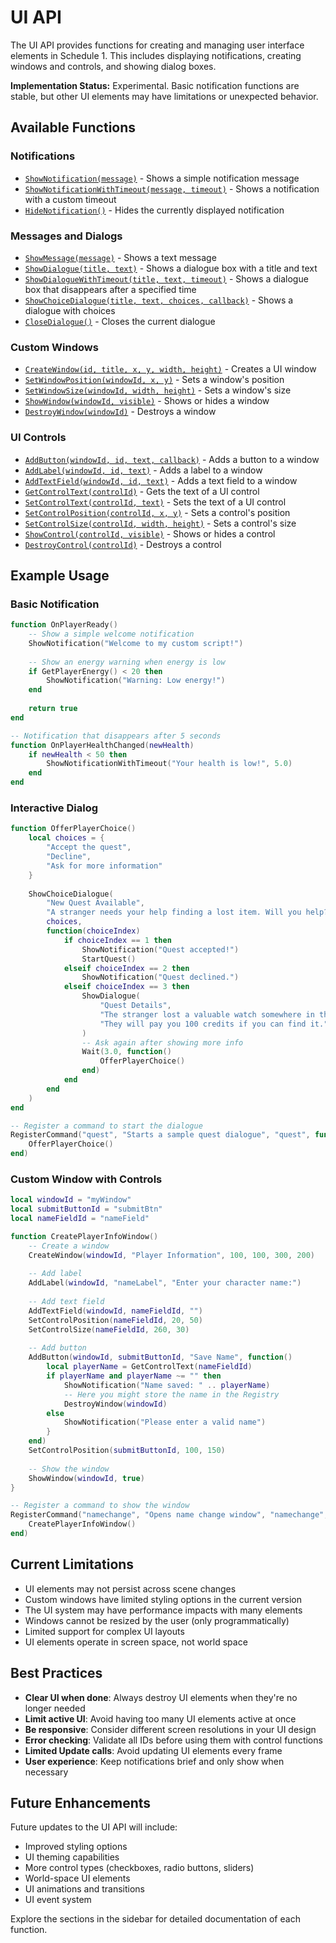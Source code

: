 # UI API

The UI API provides functions for creating and managing user interface elements in Schedule 1. This includes displaying notifications, creating windows and controls, and showing dialog boxes.

<div class="custom-block warning">
  <p><strong>Implementation Status:</strong> Experimental. Basic notification functions are stable, but other UI elements may have limitations or unexpected behavior.</p>
</div>

## Available Functions

### Notifications

- [`ShowNotification(message)`](./notifications.md#shownotification) - Shows a simple notification message
- [`ShowNotificationWithTimeout(message, timeout)`](./notifications.md#shownotificationwithtimeout) - Shows a notification with a custom timeout
- [`HideNotification()`](./notifications.md#hidenotification) - Hides the currently displayed notification

### Messages and Dialogs

- [`ShowMessage(message)`](./custom-ui.md#showmessage) - Shows a text message
- [`ShowDialogue(title, text)`](./custom-ui.md#showdialogue) - Shows a dialogue box with a title and text
- [`ShowDialogueWithTimeout(title, text, timeout)`](./custom-ui.md#showdialoguewithtimeout) - Shows a dialogue box that disappears after a specified time
- [`ShowChoiceDialogue(title, text, choices, callback)`](./custom-ui.md#showchoicedialogue) - Shows a dialogue with choices
- [`CloseDialogue()`](./custom-ui.md#closedialogue) - Closes the current dialogue

### Custom Windows

- [`CreateWindow(id, title, x, y, width, height)`](./custom-ui.md#createwindow) - Creates a UI window
- [`SetWindowPosition(windowId, x, y)`](./custom-ui.md#setwindowposition) - Sets a window's position
- [`SetWindowSize(windowId, width, height)`](./custom-ui.md#setwindowsize) - Sets a window's size
- [`ShowWindow(windowId, visible)`](./custom-ui.md#showwindow) - Shows or hides a window
- [`DestroyWindow(windowId)`](./custom-ui.md#destroywindow) - Destroys a window

### UI Controls

- [`AddButton(windowId, id, text, callback)`](./custom-ui.md#addbutton) - Adds a button to a window
- [`AddLabel(windowId, id, text)`](./custom-ui.md#addlabel) - Adds a label to a window
- [`AddTextField(windowId, id, text)`](./custom-ui.md#addtextfield) - Adds a text field to a window
- [`GetControlText(controlId)`](./custom-ui.md#getcontroltext) - Gets the text of a UI control
- [`SetControlText(controlId, text)`](./custom-ui.md#setcontroltext) - Sets the text of a UI control
- [`SetControlPosition(controlId, x, y)`](./custom-ui.md#setcontrolposition) - Sets a control's position
- [`SetControlSize(controlId, width, height)`](./custom-ui.md#setcontrolsize) - Sets a control's size
- [`ShowControl(controlId, visible)`](./custom-ui.md#showcontrol) - Shows or hides a control
- [`DestroyControl(controlId)`](./custom-ui.md#destroycontrol) - Destroys a control

## Example Usage

### Basic Notification

```lua
function OnPlayerReady()
    -- Show a simple welcome notification
    ShowNotification("Welcome to my custom script!")
    
    -- Show an energy warning when energy is low
    if GetPlayerEnergy() < 20 then
        ShowNotification("Warning: Low energy!")
    end
    
    return true
end

-- Notification that disappears after 5 seconds
function OnPlayerHealthChanged(newHealth)
    if newHealth < 50 then
        ShowNotificationWithTimeout("Your health is low!", 5.0)
    end
end
```

### Interactive Dialog

```lua
function OfferPlayerChoice()
    local choices = {
        "Accept the quest",
        "Decline",
        "Ask for more information"
    }
    
    ShowChoiceDialogue(
        "New Quest Available", 
        "A stranger needs your help finding a lost item. Will you help?",
        choices,
        function(choiceIndex)
            if choiceIndex == 1 then
                ShowNotification("Quest accepted!")
                StartQuest()
            elseif choiceIndex == 2 then
                ShowNotification("Quest declined.")
            elseif choiceIndex == 3 then
                ShowDialogue(
                    "Quest Details", 
                    "The stranger lost a valuable watch somewhere in the Downtown area. " ..
                    "They will pay you 100 credits if you can find it."
                )
                -- Ask again after showing more info
                Wait(3.0, function()
                    OfferPlayerChoice()
                end)
            end
        end
    )
end

-- Register a command to start the dialogue
RegisterCommand("quest", "Starts a sample quest dialogue", "quest", function(args)
    OfferPlayerChoice()
end)
```

### Custom Window with Controls

```lua
local windowId = "myWindow"
local submitButtonId = "submitBtn"
local nameFieldId = "nameField"

function CreatePlayerInfoWindow()
    -- Create a window
    CreateWindow(windowId, "Player Information", 100, 100, 300, 200)
    
    -- Add label
    AddLabel(windowId, "nameLabel", "Enter your character name:")
    
    -- Add text field
    AddTextField(windowId, nameFieldId, "")
    SetControlPosition(nameFieldId, 20, 50)
    SetControlSize(nameFieldId, 260, 30)
    
    -- Add button
    AddButton(windowId, submitButtonId, "Save Name", function()
        local playerName = GetControlText(nameFieldId)
        if playerName and playerName ~= "" then
            ShowNotification("Name saved: " .. playerName)
            -- Here you might store the name in the Registry
            DestroyWindow(windowId)
        else
            ShowNotification("Please enter a valid name")
        }
    end)
    SetControlPosition(submitButtonId, 100, 150)
    
    -- Show the window
    ShowWindow(windowId, true)
}

-- Register a command to show the window
RegisterCommand("namechange", "Opens name change window", "namechange", function(args)
    CreatePlayerInfoWindow()
end)
```

## Current Limitations

- UI elements may not persist across scene changes
- Custom windows have limited styling options in the current version
- The UI system may have performance impacts with many elements
- Windows cannot be resized by the user (only programmatically)
- Limited support for complex UI layouts
- UI elements operate in screen space, not world space

## Best Practices

- **Clear UI when done**: Always destroy UI elements when they're no longer needed
- **Limit active UI**: Avoid having too many UI elements active at once
- **Be responsive**: Consider different screen resolutions in your UI design
- **Error checking**: Validate all IDs before using them with control functions
- **Limited Update calls**: Avoid updating UI elements every frame
- **User experience**: Keep notifications brief and only show when necessary

## Future Enhancements

Future updates to the UI API will include:

- Improved styling options
- UI theming capabilities
- More control types (checkboxes, radio buttons, sliders)
- World-space UI elements
- UI animations and transitions
- UI event system

Explore the sections in the sidebar for detailed documentation of each function. 